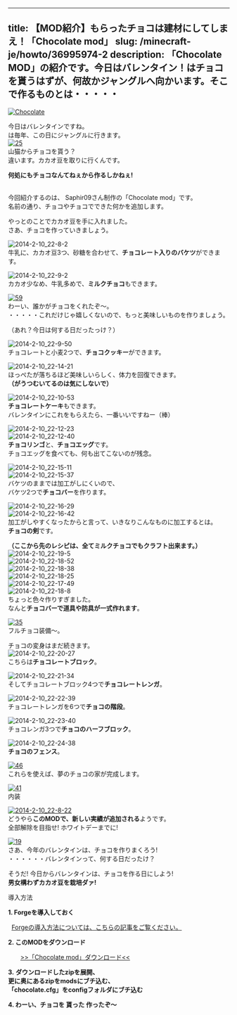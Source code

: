
---
title: 【MOD紹介】もらったチョコは建材にしてしまえ！「Chocolate mod」
slug: /minecraft-je/howto/36995974-2
description: 「Chocolate MOD」の紹介です。今日はバレンタイン！はチョコを貰うはずが、何故かジャングルへ向かいます。そこで作るものとは・・・・・
---

[![Chocolate](https://cdn-ak.f.st-hatena.com/images/fotolife/s/sasigume/20210208/20210208152551.jpg)](#9/f/9fd853bb.jpg "Chocolate")

今日はバレンタインですね。  
は毎年、この日にジャングルに行きます。  
[![25](https://cdn-ak.f.st-hatena.com/images/fotolife/s/sasigume/20210208/20210208125052.png)](#0/7/0735d8d6.png "25")  
山猫からチョコを貰う？  
違います。カカオ豆を取りに行くんです。

**何処にもチョコなんてねぇから作るしかねぇ!**  
 

今回紹介するのは、 Saphir09さん制作の「Chocolate mod」です。  
名前の通り、チョコやチョコでできた何かを追加します。 

やっとのことでカカオ豆を手に入れました。  
さあ、チョコを作っていきましょう。

![2014-2-10_22-8-2](https://cdn-ak.f.st-hatena.com/images/fotolife/s/sasigume/20210208/20210208130048.jpg)  
牛乳に、カカオ豆3つ、砂糖を合わせて、**チョコレート入りのバケツ**ができます。

![2014-2-10_22-9-2](https://cdn-ak.f.st-hatena.com/images/fotolife/s/sasigume/20210208/20210208143046.jpg)  
カカオ少なめ、牛乳多めで、**ミルクチョコ**もできます。

[![59](https://cdn-ak.f.st-hatena.com/images/fotolife/s/sasigume/20210208/20210208083226.png)](#3/0/305d1978.png "59")  
わーい、誰かがチョコをくれたぞ～。  
・・・・・これだけじゃ嬉しくないので、もっと美味しいものを作りましょう。

（あれ？今日は何する日だったっけ？）

![2014-2-10_22-9-50](https://cdn-ak.f.st-hatena.com/images/fotolife/s/sasigume/20210208/20210208153005.jpg)  
チョコレートと小麦2つで、**チョコクッキー**ができます。

![2014-2-10_22-14-21](https://cdn-ak.f.st-hatena.com/images/fotolife/s/sasigume/20210208/20210208143600.jpg)  
ほっぺたが落ちるほど美味しいらしく、体力を回復できます。  
**（がうつむいてるのは気にしないで）**

![2014-2-10_22-10-53](https://cdn-ak.f.st-hatena.com/images/fotolife/s/sasigume/20210208/20210208161708.jpg)  
**チョコレートケーキ**もできます。  
バレンタインにこれをもらえたら、一番いいですねー（棒）

![2014-2-10_22-12-23](https://cdn-ak.f.st-hatena.com/images/fotolife/s/sasigume/20210208/20210208164956.jpg)  
![2014-2-10_22-12-40](https://cdn-ak.f.st-hatena.com/images/fotolife/s/sasigume/20210208/20210208124943.jpg)  
**チョコリンゴ**と、**チョコエッグ**です。  
チョコエッグを食べても、何も出てこないのが残念。

![2014-2-10_22-15-11](https://cdn-ak.f.st-hatena.com/images/fotolife/s/sasigume/20210208/20210208160743.jpg)  
![2014-2-10_22-15-37](https://cdn-ak.f.st-hatena.com/images/fotolife/s/sasigume/20210208/20210208153711.jpg)  
バケツのままでは加工がしにくいので、  
バケツ2つで**チョコバー**を作ります。

![2014-2-10_22-16-29](https://cdn-ak.f.st-hatena.com/images/fotolife/s/sasigume/20210208/20210208141117.jpg)  
![2014-2-10_22-16-42](https://cdn-ak.f.st-hatena.com/images/fotolife/s/sasigume/20210208/20210208150117.jpg)  
加工がしやすくなったからと言って、いきなりこんなものに加工するとは。  
**チョコの剣**です。

**（ここから先のレシピは、全てミルクチョコでもクラフト出来ます。）**  
![2014-2-10_22-19-5](https://cdn-ak.f.st-hatena.com/images/fotolife/s/sasigume/20210208/20210208150847.jpg)  
![2014-2-10_22-18-52](https://cdn-ak.f.st-hatena.com/images/fotolife/s/sasigume/20210208/20210208124810.jpg)  
![2014-2-10_22-18-38](https://cdn-ak.f.st-hatena.com/images/fotolife/s/sasigume/20210208/20210208140409.jpg)  
![2014-2-10_22-18-25](https://cdn-ak.f.st-hatena.com/images/fotolife/s/sasigume/20210208/20210208144444.jpg)  
![2014-2-10_22-17-49](https://cdn-ak.f.st-hatena.com/images/fotolife/s/sasigume/20210208/20210208174810.jpg)  
![2014-2-10_22-18-8](https://cdn-ak.f.st-hatena.com/images/fotolife/s/sasigume/20210208/20210208143057.jpg)  
ちょっと色々作りすぎました。  
なんと**チョコバーで道具や防具が一式作れます**。

[![35](https://cdn-ak.f.st-hatena.com/images/fotolife/s/sasigume/20210208/20210208131534.png)](#1/e/1ef472d6.png "35")  
フルチョコ装備～。

チョコの変身はまだ続きます。  
![2014-2-10_22-20-27](https://cdn-ak.f.st-hatena.com/images/fotolife/s/sasigume/20210208/20210208152337.jpg)  
こちらは**チョコレートブロック**。

![2014-2-10_22-21-34](https://cdn-ak.f.st-hatena.com/images/fotolife/s/sasigume/20210208/20210208125244.jpg)  
そしてチョコレートブロック4つで**チョコレートレンガ**。

![2014-2-10_22-22-39](https://cdn-ak.f.st-hatena.com/images/fotolife/s/sasigume/20210208/20210208143040.jpg)  
チョコレートレンガを6つで**チョコの階段**。

![2014-2-10_22-23-40](https://cdn-ak.f.st-hatena.com/images/fotolife/s/sasigume/20210208/20210208144521.jpg)  
チョコレンガ3つで**チョコのハーフブロック**。

![2014-2-10_22-24-38](https://cdn-ak.f.st-hatena.com/images/fotolife/s/sasigume/20210208/20210208175004.jpg)  
**チョコのフェンス**。

[![46](https://cdn-ak.f.st-hatena.com/images/fotolife/s/sasigume/20210208/20210208145330.png)](#8/0/800dc1dc.png "46")  
これらを使えば、夢のチョコの家が完成します。

[![41](https://cdn-ak.f.st-hatena.com/images/fotolife/s/sasigume/20210208/20210208140833.png)](#5/7/57b15823.png "41")  
内装

[![2014-2-10_22-8-22](https://cdn-ak.f.st-hatena.com/images/fotolife/s/sasigume/20210208/20210208153046.jpg)](#a/3/a3cd70c3.jpg "2014-2-1
0_22-8-22")  
どうやら**このMODで、新しい実績が追加される**ようです。  
全部解除を目指せ! ホワイトデーまでに!

[![19](https://cdn-ak.f.st-hatena.com/images/fotolife/s/sasigume/20210208/20210208083617.png)](#3/4/34ec39fa.png "19")  
さあ、今年のバレンタインは、チョコを作りまくろう!  
・・・・・・バレンタインって、何する日だったけ？

そうだ! 今日からバレンタインは、チョコを作る日にしよう!  
**男女構わずカカオ豆を栽培ダァ!**

導入方法  

**1\. Forgeを導入しておく**

  [Forgeの導入方法については、こちらの記事をご覧ください。](/new-way-to-install-mod/)

**2\. このMODをダウンロード**

　　[\>>「Chocolate mod」ダウンロード<<](http://www.dropbox.com/sh/8sf6t6c9830metd/oTFIACaTUb?m)

**3.** **ダウンロードしたzipを展開、  
更に奥にあるzipをmodsにブチ込む、  
「chocolate.cfg」をconfigフォルダにブチ込む** 

**4\. わーい、チョコを 貰った 作ったぞ～**
